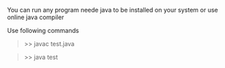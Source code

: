 You can run any program neede java to be installed on your system or use online java compiler

Use following commands

> \>> javac test.java


> \>> java test
